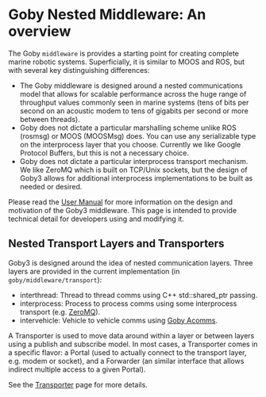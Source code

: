 # Goby Nested Middleware: An overview

The Goby `middleware` is provides a starting point for creating complete marine robotic systems. Superficially, it is similar to MOOS and ROS, but with several key distinguishing differences:

* The Goby middleware is designed around a nested communications model that allows for scalable performance across the huge range of throughput values commonly seen in marine systems (tens of bits per second on an acoustic modem to tens of gigabits per second or more between threads).
* Goby does not dictate a particular marshalling scheme unlike ROS (rosmsg) or MOOS (MOOSMsg) does. You can use any serializable type on the interprocess layer that you choose. Currently we like Google Protocol Buffers, but this is not a necessary choice.
* Goby does not dictate a particular interprocess transport mechanism. We like ZeroMQ which is built on TCP/Unix sockets, but the design of Goby3 allows for additional interprocess implementations to be built as needed or desired.


Please read the [User Manual](http://gobysoft.org/dl/goby3-user-manual.pdf) for more information on the design and motivation of the Goby3 middleware. This page is intended to provide technical detail for developers using and modifying it.

## Nested Transport Layers and Transporters

Goby3 is designed around the idea of nested communication layers. Three layers are provided in the current implementation (in `goby/middleware/transport`):

* interthread: Thread to thread comms using C++ std::shared_ptr passing.
* interprocess: Process to process comms using some interprocess transport (e.g. [ZeroMQ](doc500_zeromq.md)).
* intervehicle: Vehicle to vehicle comms using [Goby Acomms](doc100_acomms.md).

A Transporter is used to move data around within a layer or between layers using a publish and subscribe model. In most cases, a Transporter comes in a specific flavor: a Portal (used to actually connect to the transport layer, e.g. modem or socket), and a Forwarder (an similar interface that allows indirect multiple access to a given Portal).

See the [Transporter](doc210_transporter.md) page for more details.
